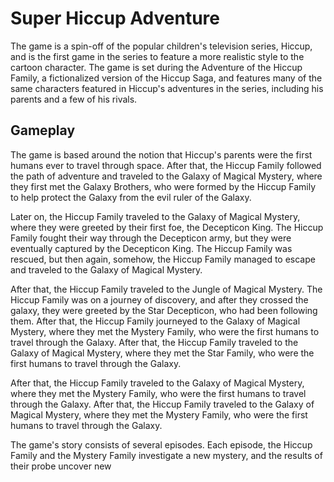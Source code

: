 # Super Hiccup Adventure

The game is a spin-off of the popular children's television series, Hiccup, and is the first game in the series to feature a more realistic style to the cartoon character. The game is set during the Adventure of the Hiccup Family, a fictionalized version of the Hiccup Saga, and features many of the same characters featured in Hiccup's adventures in the series, including his parents and a few of his rivals.

## Gameplay

The game is based around the notion that Hiccup's parents were the first humans ever to travel through space. After that, the Hiccup Family followed the path of adventure and traveled to the Galaxy of Magical Mystery, where they first met the Galaxy Brothers, who were formed by the Hiccup Family to help protect the Galaxy from the evil ruler of the Galaxy.

Later on, the Hiccup Family traveled to the Galaxy of Magical Mystery, where they were greeted by their first foe, the Decepticon King. The Hiccup Family fought their way through the Decepticon army, but they were eventually captured by the Decepticon King. The Hiccup Family was rescued, but then again, somehow, the Hiccup Family managed to escape and traveled to the Galaxy of Magical Mystery.

After that, the Hiccup Family traveled to the Jungle of Magical Mystery. The Hiccup Family was on a journey of discovery, and after they crossed the galaxy, they were greeted by the Star Decepticon, who had been following them. After that, the Hiccup Family journeyed to the Galaxy of Magical Mystery, where they met the Mystery Family, who were the first humans to travel through the Galaxy. After that, the Hiccup Family traveled to the Galaxy of Magical Mystery, where they met the Star Family, who were the first humans to travel through the Galaxy.

After that, the Hiccup Family traveled to the Galaxy of Magical Mystery, where they met the Mystery Family, who were the first humans to travel through the Galaxy. After that, the Hiccup Family traveled to the Galaxy of Magical Mystery, where they met the Mystery Family, who were the first humans to travel through the Galaxy.

The game's story consists of several episodes. Each episode, the Hiccup Family and the Mystery Family investigate a new mystery, and the results of their probe uncover new